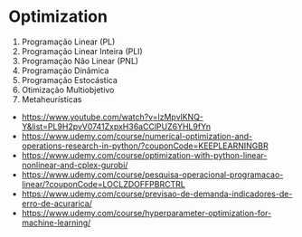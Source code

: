 # Optimization

1. Programação Linear (PL)
2. Programação Linear Inteira (PLI)
3. Programação Não Linear (PNL)
4. Programação Dinâmica
5. Programação Estocástica
6. Otimização Multiobjetivo
7. Metaheurísticas

- https://www.youtube.com/watch?v=lzMpvlKNQ-Y&list=PL9H2pvV0741ZxpxH36aCClPUZ6YHL9fYn
- https://www.udemy.com/course/numerical-optimization-and-operations-research-in-python/?couponCode=KEEPLEARNINGBR
- https://www.udemy.com/course/optimization-with-python-linear-nonlinear-and-cplex-gurobi/
- https://www.udemy.com/course/pesquisa-operacional-programacao-linear/?couponCode=LOCLZDOFFPBRCTRL
- https://www.udemy.com/course/previsao-de-demanda-indicadores-de-erro-de-acurarica/
- https://www.udemy.com/course/hyperparameter-optimization-for-machine-learning/
